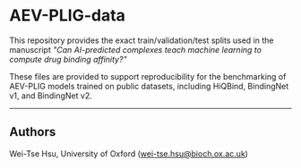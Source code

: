 # AEV-PLIG-data
This repository provides the exact train/validation/test splits used in the manuscript *"Can AI-predicted complexes teach machine learning to compute drug binding affinity?"*

These files are provided to support reproducibility for the benchmarking of AEV-PLIG models trained on public datasets, including HiQBind, BindingNet v1, and BindingNet v2.

---

## Authors
Wei-Tse Hsu, University of Oxford (wei-tse.hsu@bioch.ox.ac.uk)
